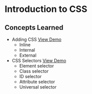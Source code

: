 # Introduction to CSS
## Concepts Learned
- Adding CSS [View Demo](https://chaitanyakrishnakumar.github.io/web-kitchen/Day4/Addcss/index.html)
  - Inline
  - Internal
  - External
- CSS Selectors [View Demo](https://chaitanyakrishnakumar.github.io/web-kitchen/Day4/CSSselectors/index.html)
  - Element selector
  - Class selector
  - ID selector
  - Attribute selector
  - Universal selector
